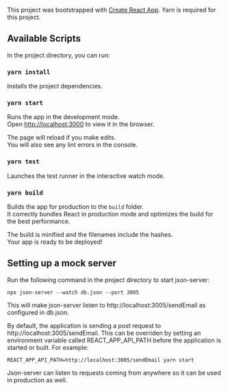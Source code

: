 This project was bootstrapped with [Create React App](https://github.com/facebookincubator/create-react-app).
Yarn is required for this project.

## Available Scripts

In the project directory, you can run:

### `yarn install`

Installs the project dependencies.

### `yarn start`

Runs the app in the development mode.<br>
Open [http://localhost:3000](http://localhost:3000) to view it in the browser.

The page will reload if you make edits.<br>
You will also see any lint errors in the console.

### `yarn test`

Launches the test runner in the interactive watch mode.

### `yarn build`

Builds the app for production to the `build` folder.<br>
It correctly bundles React in production mode and optimizes the build for the best performance.

The build is minified and the filenames include the hashes.<br>
Your app is ready to be deployed!

## Setting up a mock server

Run the following command in the project directory to start json-server:

```
npx json-server --watch db.json --port 3005
```

This will make json-server listen to http://localhost:3005/sendEmail as configured in db.json.

By default, the application is sending a post request to http://localhost:3005/sendEmail. This can be overriden by setting an environment variable called REACT_APP_API_PATH before the application is started or built. For example:

```
REACT_APP_API_PATH=http://localhost:3005/sendEmail yarn start
```

Json-server can listen to requests coming from anywhere so it can be used in production as well.
